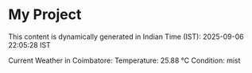 # My Project

This content is dynamically generated in Indian Time (IST): 2025-09-06 22:05:28 IST


Current Weather in Coimbatore:
Temperature: 25.88 °C
Condition: mist
